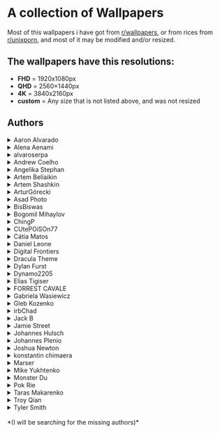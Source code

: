# A collection of Wallpapers

Most of this wallpapers i have got from [r/wallpapers](https://www.reddit.com/r/wallpapers/), or from rices from [r/unixporn](https://www.reddit.com/r/unixporn/), and most of it may be modified and/or resized.

## The wallpapers have this resolutions:
- **FHD** = 1920x1080px
- **QHD** = 2560×1440px
- **4K** = 3840x2160px
- **custom** = Any size that is not listed above, and was not resized

## **Authors**

<details>
<summary>Aaron Alvarado</summary>

- [Unsplash](https://unsplash.com/@aaronalvaradome)

    <details>
    <summary>Wallpapers</summary>

    <a href="https://unsplash.com/photos/OZSNnAU5RPk">
      <img src="./authors/Aaron Alvarado/forest-path-(QHD).jpg" title="black metal bridge near trees" width=600/>
    </a>

    </details>
</details>


<details>
<summary>Alena Aenami</summary>

- [ArtStation](https://www.artstation.com/aenamiart)
- [Links](https://linktr.ee/aenami)

    <details>
    <summary>Wallpapers</summary>

    <a href="https://www.artstation.com/artwork/259YY">
      <img src="./authors/Alena Aenami/colourful-traffic-lights-(FHD).jpg" title="7 p.m." width="600"/>
    </a>

    <a href="https://www.artstation.com/artwork/4bX4eY">
      <img src="./authors/Alena Aenami/endless-(FHD).jpg" title="Endless" width=600/>
    </a>

    <a href="https://www.artstation.com/artwork/9eKmBN">
      <img src="./authors/Alena Aenami/eternity-(FHD).jpg" title="Eternity" width=600/>
    </a>

    <a href="https://www.artstation.com/artwork/w8yDNV">
      <img src="./authors/Alena Aenami/horizon-(FHD).jpg" title="Horizon" width=600/>
    </a>

    <a href="https://www.artstation.com/artwork/xNebE">
      <img src="./authors/Alena Aenami/lighthouse-(FHD).jpg" title="Guiding Light" width=600/>
    </a>

    <a href="https://www.artstation.com/artwork/J91ZxD">
      <img src="./authors/Alena Aenami/lost-(FHD).jpg" title="Lost In Between" width=600/>
    </a>

    <a href="https://www.artstation.com/artwork/LyG3K">
      <img src="./authors/Alena Aenami/eclipse-(FHD).jpg" title="Eclipse" width=600/>
    </a>

    <a href="https://www.deviantart.com/aenami/art/Northern-Lights-685148797">
      <img src="./authors/Alena Aenami/northern-lights-(FHD).jpg" title="Northern Lights" width=600/>
    </a>

    <a href="https://www.artstation.com/artwork/4Xa124">
      <img src="./authors/Alena Aenami/stardust-(FHD).jpg" title="Stardust" width=600/>
    </a>

    <a href="https://www.artstation.com/artwork/r9lEY2">
      <img src="./authors/Alena Aenami/escape-(FHD).jpg" title="Escape" width=600/>
    </a>

    </details>
</details>


<details>
<summary>alvaroserpa</summary>

- [DeviantArt](https://www.deviantart.com/alvaroserpa)

    <details>
    <summary>Wallpapers</summary>

    <a href="https://www.deviantart.com/alvaroserpa/art/loneliness-894844696">
      <img src="./authors/alvaroserpa/loneliness-(4K).jpg" title="loneliness" width=600/>
    </a>

    </details>
</details>


<details>
<summary>Andrew Coelho</summary>

- [Unsplash](https://unsplash.com/@andrewcoelho)

    <details>
    <summary>Wallpapers</summary>

    <a href="https://unsplash.com/photos/aL7SA1ASVdQ">
      <img src="./authors/Andrew Coelho/pine-forest-(4K).jpg" title="Lush green pine forest" width=600/>
    </a>

    </details>
</details>


<details>
<summary>Angelika Stephan</summary>

- [flickr](https://www.flickr.com/people/desomnis/)

    <details>
    <summary>Wallpapers</summary>

    <a href="https://www.flickr.com/photos/desomnis/26511988609/in/explore-2017-11-09/">
      <img src="./authors/Angelika Stephan/misty-mountains-(FHD).jpg" title="Hallstatt" width=600/>
    </a>

    </details>
</details>


<details>
<summary>Artem Beliaikin</summary>

- [Unsplash](https://unsplash.com/@belart84)

    <details>
    <summary>Wallpapers</summary>

    <a href="https://unsplash.com/photos/rock-formation-on-body-of-water-surrounded-by-trees-during-daytime-sVhRMCyo1_Y">
      <img src="./authors/Artem Beliaikin/seashore-(FHD).jpg" title="rock formation on body of water surrounded by trees during daytime" width=600/>
    </a>

    </details>
</details>


<details>
<summary>Artem Shashkin</summary>

- [ArtStation](https://artyom.artstation.com/)
- [Instagram](https://www.instagram.com/artem_shashkin_art/)

    <details>
    <summary>Wallpapers</summary>

    <a href="https://artyom.artstation.com/projects/ybx488">
      <img src="./authors/Artem Shashkin/mystery-shack-(FHD).jpg" title="Mystery Shack 2.0" width=600/>
    </a>

    <a href="https://artyom.artstation.com/projects/L20yVK">
      <img src="./authors/Artem Shashkin/conquistadors-first-expedition-(custom).jpg" title="Conquistadors. First expedition / image 2" width=600/>
    </a>

    </details>
</details>


<details>
<summary>ArturGórecki</summary>

- [Pixabay](https://pixabay.com/users/arturg%C3%B3recki-2233926/)

    <details>
    <summary>Wallpapers</summary>

    <a href="https://pixabay.com/photos/twilight-replacement-lamp-lantern-2291361/">
      <img src="./authors/ArturGórecki/morning-lantern-(custom).jpg" title="twilight-replacement-lamp-lantern" width=600/>
    </a>

    </details>
</details>


<details>
<summary>Asad Photo</summary>

- [Pexels](https://www.pexels.com/@asadphoto/)

    <details>
    <summary>Wallpapers</summary>

    <a href="https://www.pexels.com/photo/photo-of-beach-during-nighttime-1450361/">
      <img src="./authors/Asad Photo/purple-beach-(4K).jpg" title="Photo of Beach During Nighttime" width=600/>
    </a>

    </details>
</details>


<details>
<summary>BisBiswas</summary>

- [ArtStation](https://imbis.artstation.com/)
- [DeviantArt](https://www.deviantart.com/bisbiswas)
- [Instagram](https://www.instagram.com/hereisbis/)

    <details>
    <summary>Wallpapers</summary>

    <a href="https://www.artstation.com/artwork/Le5rER">
      <img src="./authors/BisBiswas/here-comes-mr-pumpkin-(FHD).jpg" title="Here Comes Mr. Pumpkin" width=600/>
    </a>

    <a href="https://www.artstation.com/artwork/AqPGYq">
      <img src="./authors/BisBiswas/dreamy-night-(FHD).jpg" title="Dreamy Night" width=600/>
    </a>

    <a href="https://www.deviantart.com/bisbiswas/art/Together-Alone-882985197">
      <img src="./authors/BisBiswas/together-alone-(FHD).jpg" title="Together Alone" width=600/>
    </a>

    <a href="https://www.deviantart.com/bisbiswas/art/Wayward-Clouds-893359947">
      <img src="./authors/BisBiswas/wayward-clouds-(FHD).jpg" title="Wayward Clouds" width=600/>
    </a>

    </details>
</details>


<details>
<summary>Bogomil Mihaylov</summary>

- [Unsplash](https://unsplash.com/@bogomi)
- [Instagram](https://instagram.com/ojobojo)

    <details>
    <summary>Wallpapers</summary>

    <a href="https://unsplash.com/photos/RONnMobq0_Y">
      <img src="./authors/Bogomil Mihaylov/white-wall-(custom).jpg" title="white wall photo" width=600/>
    </a>

    </details>
</details>


<details>
<summary>ChingP</summary>

- [Reddit](https://www.reddit.com/user/ChingP/)

    <details>
    <summary>Wallpapers</summary>

    <a href="https://www.reddit.com/r/japanpics/comments/6ac3zq/gion_after_rain_oc4751x3167/">
      <img src="./authors/ChingP/rain-on-alley-(4K).jpg" title="Gion after rain" width=600/>
    </a>

    </details>
</details>


<details>
<summary>CUtePOiSOn77</summary>

- [Reddit](https://www.reddit.com/user/CUtePOiSOn77/)

    <details>
    <summary>Wallpapers</summary>

    <a href="https://www.reddit.com/r/glitch_art/comments/mv1hzu/skull_oc/">
      <img src="./authors/CUtePOiSOn77/skull-(4K).jpg" title="Skull" width=600/>
    </a>

    </details>
</details>


<details>
<summary>Cátia Matos</summary>

- [Pexels](https://www.pexels.com/@catiamatos)
- [Darkroom](https://catiamatos.darkroom.tech/)
- [Instagram](https://www.instagram.com/catia.matos/)

    <details>
    <summary>Wallpapers</summary>

    <a href="https://www.pexels.com/photo/green-leaves-1072179/">
      <img src="./authors/Cátia Matos/green-leaves-(4K).jpg" title="Green Leaves" width=600/>
    </a>

    </details>
</details>


<details>
<summary>Daniel Leone</summary>

- [His website](https://danielleone.com/)
- [Unsplash](https://unsplash.com/@danielleone)

    <details>
    <summary>Wallpapers</summary>

    <a href="https://unsplash.com/photos/g30P1zcOzXo">
      <img src="./authors/Daniel Leone/snowy-mountain-photo-(4K).jpg" title="snowy mountain" width=600/>
    </a>

    </details>
</details>


<details>
<summary>Digital Frontiers</summary>

- [ArtStation](https://digitalfrontiers.artstation.com/)

    <details>
    <summary>Wallpapers</summary>

    <a href="https://www.artstation.com/artwork/gb3BK">
      <img src="./authors/Digital Frontiers/cursed-forest-(FHD).jpg" title="The Cursed Forest" width=600/>
    </a>

    </details>
</details>


<details>
<summary>Dracula Theme</summary>

- [Dracula site](https://draculatheme.com/)
- [GitHub](https://github.com/dracula/dracula-theme)

    <details>
    <summary>Wallpapers</summary>

    <a href="https://draculatheme.com/wallpaper">
      <img src="./authors/Dracula Theme/arch-dracula-(4K).jpg" title="Arch Dracula" width=600/>
    </a>

    </details>
</details>


<details>
<summary>Dylan Furst</summary>

- [500px](https://500px.com/p/fursty?view=photos)
- [Instagram](https://www.instagram.com/fursty/)

    <details>
    <summary>Wallpapers</summary>

    <a href="https://500px.com/photo/126434873/Down-Into-The-Fog-by-Dylan-Furst/">
      <img src="./authors/Dylan Furst/down-into-the-fog-(QHD).jpg" title="Down Into The Fog" width=600/>
    </a>

    </details>
</details>


<details>
<summary>Dynamo2205</summary>

- [Reddit](https://www.reddit.com/user/Dynamo2205/)

    <details>
    <summary>Wallpapers</summary>

    <a href="https://www.reddit.com/r/wallpaper/comments/ql4fk4/3840x2160_oc_cubes/">
      <img src="./authors/Dynamo2205/cubes-(4K).jpg" title="Cubes" width=600/>
    </a>

    </details>
</details>


<details>
<summary>Elias Tigiser</summary>

- [Pexels](https://www.pexels.com/@elias-tigiser-411757)
- [Instagram](https://www.instagram.com/elias_tigiser/)

    <details>
    <summary>Wallpapers</summary>

    <a href="https://www.pexels.com/photo/photo-of-fern-plants-2757549/">
      <img src="./authors/Elias Tigiser/mystic-ferns-(4K).jpg" title="Photo of Fern Plants" width=600/>
    </a>

    </details>
</details>

<details>
<summary>FORREST CAVALE</summary>

- [Unsplash](https://unsplash.com/@forrestcavale)

    <details>
    <summary>Wallpapers</summary>

    <a href="https://unsplash.com/photos/mountain-covered-with-green-trees-qfmd9bu7IgA">
      <img src="./authors/FORREST CAVALE/foggy-forest-(custom).jpg" title="Fog over woody hills" width=600/>
    </a>

    </details>
</details>

<details>
<summary>Gabriela Wasiewicz</summary>

- [ArtStation](https://glla.artstation.com/)

    <details>
    <summary>Wallpapers</summary>

    <a href="https://www.artstation.com/artwork/XnGx8L">
      <img src="./authors/Gabriela Wasiewicz/koi-moon-(4K).jpg" title="Spirit World" width=600/>
    </a>

    </details>
</details>


<details>
<summary>Gleb Kozenko</summary>

- [Unsplash](https://unsplash.com/@glebson)
- [Instagram](https://www.instagram.com/gleb.kozenko/)

    <details>
    <summary>Wallpapers</summary>

    <a href="https://unsplash.com/photos/1v-snxcyHHk">
      <img src="./authors/Gleb Kozenko/ocean-waves-(4K).jpg" title="aerial photography of ocean waves" width=600/>
    </a>

    </details>
</details>


<details>
<summary>irbChad</summary>

- [Reddit](https://www.reddit.com/user/irbChad/)

    <details>
    <summary>Wallpapers</summary>

    <a href="https://www.reddit.com/r/wallpapers/comments/868o8h/made_some_sea_of_thieves_wallpapers_single_and/">
      <img src="./authors/irbChad/sea-of-thieves-(FHD).jpg" title="Made some Sea of Thieves wallpapers" width=600/>
    </a>

    </details>
</details>


<details>
<summary>Jack B</summary>

- [Unsplash](https://unsplash.com/@nervum)

    <details>
    <summary>Wallpapers</summary>

    <a href="https://unsplash.com/photos/a-pier-with-a-building-on-it-in-the-middle-of-the-ocean-47cwKc0BC3k">
      <img src="./authors/Jack B/herne-bay-pier-(custom).jpg" title="Sunrise at the derelict part of the Herne Bay pier" width=600/>
    </a>

    <a href="https://unsplash.com/photos/silhouette-of-mountain-beside-body-of-water-during-sunset-PHddAjnhwSI">
      <img src="./authors/Jack B/purple-lake-(4K).jpg" title="silhouette of mountain beside body of water during sunset" width=600/>
    </a>

    </details>
</details>


<details>
<summary>Jamie Street</summary>

- [Unsplash](https://unsplash.com/@jamie452)

    <details>
    <summary>Wallpapers</summary>

    <a href="https://unsplash.com/photos/golden-gate-bridge-san-francisco-california-taken-under-clear-sky-SN6126il5Vc">
      <img src="./authors/Jamie Street/golden-gate-bridge-(4K).jpg" title="Golden Gate Bridge, San Francisco, California taken under clear sky" width=600/>
    </a>

    </details>
</details>


<details>
<summary>Johannes Hulsch</summary>

- [His website](https://johanneshulsch.de/)
- [flickr](https://www.flickr.com/photos/95951531@N05/)
- [500px](https://500px.com/p/bokehm0n?view=photos)
- [Instagram](https://www.instagram.com/bokehm0n/)

    <details>
    <summary>Wallpapers</summary>

    <a href="https://www.flickr.com/photos/95951531@N05/39714562674/">
      <img src="./authors/Johannes Hulsch/canyons-of-iceland-(custom).jpg" title="Canyons of Iceland" width=600/>
    </a>

    <a href="https://www.flickr.com/photos/95951531@N05/24943300409/">
      <img src="./authors/Johannes Hulsch/snowy-bridge-(custom).jpg" title="Across the bridge" width=600/>
    </a>

    </details>
</details>


<details>
<summary>Johannes Plenio</summary>

- [His website](http://www.coolfreepix.com/)
- [Pexels](https://www.pexels.com/@jplenio)
- [Instagram](https://www.instagram.com/jplenio/)

    <details>
    <summary>Wallpapers</summary>

    <a href="https://www.pexels.com/photo/photo-of-forest-during-fall-1996042/">
      <img src="./authors/Johannes Plenio/mystical-forest-(FHD).jpg" title="Photo of Forest During Fall" width=600/>
    </a>

    </details>
</details>


<details>
<summary>Joshua Newton</summary>

- [Unsplash](https://unsplash.com/@joshuanewton)
- [Instagram](https://www.instagram.com/momentsbyjosh/)

    <details>
    <summary>Wallpapers</summary>

    <a href="https://unsplash.com/photos/LxQe7xNGHJA">
      <img src="./authors/Joshua Newton/house-in-the-jungle-(4K).jpg" title="landscape photography of brown house surrounded by green leafed trees during daytime" width=600/>
    </a>

    </details>
</details>


<details>
<summary>konstantin chimaera</summary>

- [Unsplash](https://unsplash.com/@chimaerra)

    <details>
    <summary>Wallpapers</summary>

    <a href="https://unsplash.com/photos/L9DhSbhKJG4">
      <img src="./authors/konstantin chimaera/trains-(4K).jpg" title="my love belongs to trains." width=600/>
    </a>

    </details>
</details>


<details>
<summary>Marser</summary>

- [flickr](https://www.flickr.com/photos/marser/)

    <details>
    <summary>Wallpapers</summary>

    <a href="https://www.flickr.com/photos/marser/3746392026/in/photostream/">
      <img src="./authors/Marser/shape-of-happiness-(custom).jpg" title="shape of happiness" width=600/>
    </a>

    <a href="https://www.flickr.com/photos/marser/30386293873/">
      <img src="./authors/Marser/autumn-foliage-(4K).jpg" title="momiji '16 - autumn foliage" width=600/>
    </a>

    </details>
</details>


<details>
<summary>Mike Yukhtenko</summary>

- [Unsplash](https://unsplash.com/@yamaicle)
- [Instagram](https://www.instagram.com/ya.maicle/)

    <details>
    <summary>Wallpapers</summary>

    <a href="https://unsplash.com/photos/a2kD4b0KK4s">
      <img src="./authors/Mike Yukhtenko/dark-grey-mountain-(FHD).jpg" title="desert at night" width=600/>
    </a>

    </details>
</details>


<details>
<summary>Monster Du</summary>

- [ArtStation](https://dumonster.artstation.com/)

    <details>
    <summary>Wallpapers</summary>

    <a href="https://www.artstation.com/artwork/v2N1A6">
      <img src="./authors/Monster Du/marshland-(FHD).jpg" title="Marshland" width=600/>
    </a>

    </details>
</details>


<details>
<summary>Pok Rie</summary>

- [Pexels](https://www.pexels.com/@pok-rie-33563)
- [Instagram](https://www.instagram.com/pok_rie/)

    <details>
    <summary>Wallpapers</summary>

    <a href="https://www.pexels.com/photo/brown-boat-dock-140140/">
      <img src="./authors/Pok Rie/brown-boat-dock-(custom).jpg" title="Brown Boat Dock" width=600/>
    </a>

    </details>
</details>


<details>
<summary>Taras Makarenko</summary>

- [Pexels](https://www.pexels.com/@taras-makarenko-188506)
- [Instagram](https://instagram.com/gotocalifornia/)

    <details>
    <summary>Wallpapers</summary>

    <a href="https://www.pexels.com/photo/timelapse-photography-of-lake-593185/">
      <img src="./authors/Taras Makarenko/lake-timelapse-(custom).jpg" title="Timelapse Photography of Lake" width=600/>
    </a>

    </details>
</details>


<details>
<summary>Troy Qian</summary>

- [Unsplash](https://unsplash.com/@troyqian)
- [Instagram](https://instagram.com/ycq_troy)

    <details>
    <summary>Wallpapers</summary>

    <a href="https://unsplash.com/photos/AHC2GEyBQFc">
      <img src="./authors/Troy Qian/chalet-in-the-snow-(4K).jpg" title="Chalet in the snow" width=600/>
    </a>

    </details>
</details>


<details>
<summary>Tyler Smith</summary>

- [ArtStation](https://tsmith3d.artstation.com/)

    <details>
    <summary>Wallpapers</summary>

    <a href="https://www.artstation.com/artwork/YeEJ86">
      <img src="./authors/Tyler Smith/blue-lagoon-(4K).jpg" title="Blue Lagoon" width=600/>
    </a>

    <a href="https://www.artstation.com/artwork/284RKy">
      <img src="./authors/Tyler Smith/ancient-temple-valley-(4K).jpg" title="Ancient Temple Valley" width=600/>
    </a>

    <a href="https://www.artstation.com/artwork/eaW1yZ">
      <img src="./authors/Tyler Smith/bird-statue-on-mountain-(4K).jpg" title="Bird Statue on a Mountain Top" width=600/>
    </a>

    <a href="https://www.artstation.com/artwork/nYrvkO">
      <img src="./authors/Tyler Smith/pink-temple-in-forest-(4K).jpg" title="Pink Temple in Forest" width=600/>
    </a>

    </details>
</details>



</br>
*(I will be searching for the missing authors)*
